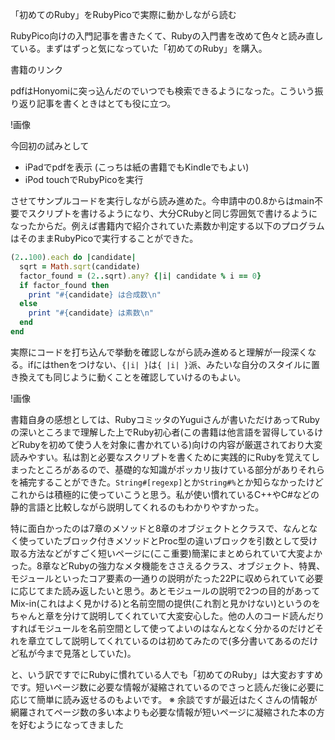 「初めてのRuby」をRubyPicoで実際に動かしながら読む

RubyPico向けの入門記事を書きたくて、Rubyの入門書を改めて色々と読み直している。まずはずっと気になっていた「初めてのRuby」を購入。

書籍のリンク

pdfはHonyomiに突っ込んだのでいつでも検索できるようになった。こういう振り返り記事を書くときはとても役に立つ。

!画像

今回初の試みとして

- iPadでpdfを表示 (こっちは紙の書籍でもKindleでもよい)
- iPod touchでRubyPicoを実行

させてサンプルコードを実行しながら読み進めた。今申請中の0.8からはmain不要でスクリプトを書けるようになり、大分CRubyと同じ雰囲気で書けるようになったからだ。例えば書籍内で紹介されていた素数か判定する以下のプログラムはそのままRubyPicoで実行することができた。

```ruby
(2..100).each do |candidate|
  sqrt = Math.sqrt(candidate)
  factor_found = (2..sqrt).any? {|i| candidate % i == 0}
  if factor_found then
    print "#{candidate} は合成数\n"
  else
    print "#{candidate} は素数\n"
  end
end
```

実際にコードを打ち込んで挙動を確認しながら読み進めると理解が一段深くなる。ifにはthenをつけない、`{|i| }`は`{ |i| }`派、みたいな自分のスタイルに置き換えても同じように動くことを確認していけるのもよい。

!画像

書籍自身の感想としては、RubyコミッタのYuguiさんが書いただけあってRubyの深いところまで理解した上でRuby初心者(この書籍は他言語を習得しているけどRubyを初めて使う人を対象に書かれている)向けの内容が厳選されており大変読みやすい。私は割と必要なスクリプトを書くために実践的にRubyを覚えてしまったところがあるので、基礎的な知識がポッカリ抜けている部分がありそれらを補完することができた。`String#[regexp]`とか`String#%`とか知らなかったけどこれからは積極的に使っていこうと思う。私が使い慣れているC++やC#などの静的言語と比較しながら説明してくれるのもわかりやすかった。

特に面白かったのは7章のメソッドと8章のオブジェクトとクラスで、なんとなく使っていたブロック付きメソッドとProc型の違いブロックを引数として受け取る方法などがすごく短いページに(ここ重要)簡潔にまとめられていて大変よかった。8章などRubyの強力なメタ機能をささえるクラス、オブジェクト、特異、モジュールといったコア要素の一通りの説明がたった22Pに収められていて必要に応じてまた読み返したいと思う。あとモジュールの説明で2つの目的があってMix-in(これはよく見かける)と名前空間の提供(これ割と見かけない)というのをちゃんと章を分けて説明してくれていて大変安心した。他の人のコード読んだりすればモジュールを名前空間として使ってよいのはなんとなく分かるのだけどそれを章立てして説明してくれているのは初めてみたので(多分書いてあるのだけど私が今まで見落としていた)。

と、いう訳ですでにRubyに慣れている人でも「初めてのRuby」は大変おすすめです。短いページ数に必要な情報が凝縮されているのでさっと読んだ後に必要に応じて簡単に読み返せるのもよいです。
※ 余談ですが最近はたくさんの情報が網羅されてページ数の多い本よりも必要な情報が短いページに凝縮された本の方を好むようになってきました
